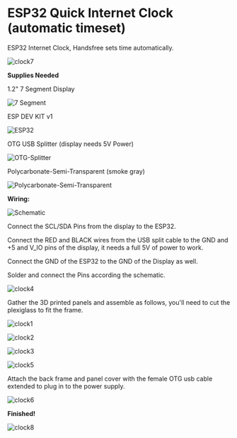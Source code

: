 # ESP32 Quick Internet Clock (automatic timeset)
ESP32 Internet Clock, Handsfree sets time automatically.

![clock7](https://github.com/khinds10/QuickInternetClock/blob/master/construction/clock7.jpg "clock7")

**Supplies Needed**

1.2" 7 Segment Display

![7 Segment](https://github.com/khinds10/QuickInternetClock/blob/master/construction/7Segment.jpg "7 Segment")

ESP DEV KIT v1

![ESP32](https://github.com/khinds10/QuickInternetClock/blob/master/construction/ESP32.jpg "ESP32")

OTG USB Splitter (display needs 5V Power)

![OTG-Splitter](https://github.com/khinds10/QuickInternetClock/blob/master/construction/OTG-Splitter.jpg "OTG-Splitter")

Polycarbonate-Semi-Transparent (smoke gray)

![Polycarbonate-Semi-Transparent](https://github.com/khinds10/QuickInternetClock/blob/master/construction/Polycarbonate-Semi-Transparent.jpg "Polycarbonate-Semi-Transparent")

**Wiring:**

![Schematic](https://github.com/khinds10/QuickInternetClock/blob/master/construction/Schematic.png "Schematic")

Connect the SCL/SDA Pins from the display to the ESP32.

Connect the RED and BLACK wires from the USB split cable to the GND and +5 and V_IO pins of the display, it needs a full 5V of power to work.

Connect the GND of the ESP32 to the GND of the Display as well.

Solder and connect the Pins according the schematic.

![clock4](https://github.com/khinds10/QuickInternetClock/blob/master/construction/clock4.jpg "clock4")


Gather the 3D printed panels and assemble as follows, you'll need to cut the plexiglass to fit the frame.

![clock1](https://github.com/khinds10/QuickInternetClock/blob/master/construction/clock1.jpg "clock1")


![clock2](https://github.com/khinds10/QuickInternetClock/blob/master/construction/clock2.jpg "clock2")

![clock3](https://github.com/khinds10/QuickInternetClock/blob/master/construction/clock3.jpg "clock3")



![clock5](https://github.com/khinds10/QuickInternetClock/blob/master/construction/clock5.jpg "clock5")


Attach the back frame and panel cover with the female OTG usb cable extended to plug in to the power supply.

![clock6](https://github.com/khinds10/QuickInternetClock/blob/master/construction/clock6.jpg "clock6")

**Finished!**

![clock8](https://github.com/khinds10/QuickInternetClock/blob/master/construction/clock8.jpg "clock8")




